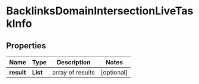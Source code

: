 # BacklinksDomainIntersectionLiveTaskInfo


## Properties

| Name | Type | Description | Notes |
|------------ | ------------- | ------------- | -------------|
**result** | **List<BacklinksDomainIntersectionLiveResultInfo>** | array of results |[optional]|